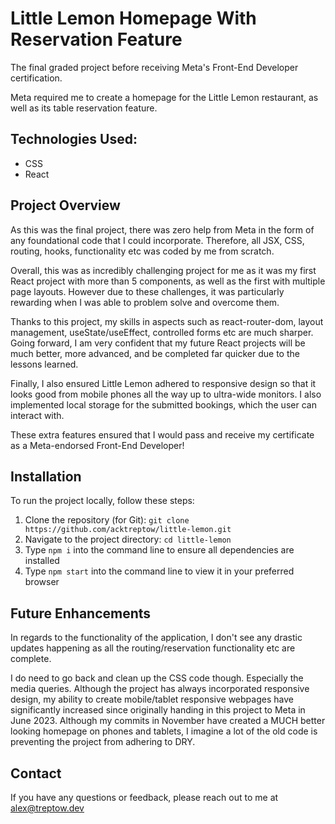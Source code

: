 # Little Lemon Homepage With Reservation Feature

The final graded project before receiving Meta's Front-End Developer certification.

Meta required me to create a homepage for the Little Lemon restaurant, as well as its table reservation feature.

## Technologies Used:

- CSS
- React

## Project Overview

As this was the final project, there was zero help from Meta in the form of any foundational code that I could incorporate. Therefore, all JSX, CSS, routing, hooks, functionality etc was coded by me from scratch.

Overall, this was as incredibly challenging project for me as it was my first React project with more than 5 components, as well as the first with multiple page layouts. However due to these challenges, it was particularly rewarding when I was able to problem solve and overcome them.

Thanks to this project, my skills in aspects such as react-router-dom, layout management, useState/useEffect, controlled forms etc are much sharper. Going forward, I am very confident that my future React projects will be much better, more advanced, and be completed far quicker due to the lessons learned.

Finally, I also ensured Little Lemon adhered to responsive design so that it looks good from mobile phones all the way up to ultra-wide monitors. I also implemented local storage for the submitted bookings, which the user can interact with.

These extra features ensured that I would pass and receive my certificate as a Meta-endorsed Front-End Developer!

## Installation

To run the project locally, follow these steps:

1. Clone the repository (for Git): `git clone https://github.com/acktreptow/little-lemon.git`
2. Navigate to the project directory: `cd little-lemon`
3. Type `npm i` into the command line to ensure all dependencies are installed
4. Type `npm start` into the command line to view it in your preferred browser

## Future Enhancements

In regards to the functionality of the application, I don't see any drastic updates happening as all the routing/reservation functionality etc are complete.

I do need to go back and clean up the CSS code though. Especially the media queries. Although the project has always incorporated responsive design, my ability to create mobile/tablet responsive webpages have significantly increased since originally handing in this project to Meta in June 2023. Although my commits in November have created a MUCH better looking homepage on phones and tablets, I imagine a lot of the old code is preventing the project from adhering to DRY.

## Contact

If you have any questions or feedback, please reach out to me at [alex@treptow.dev](mailto:alex@treptow.dev)
